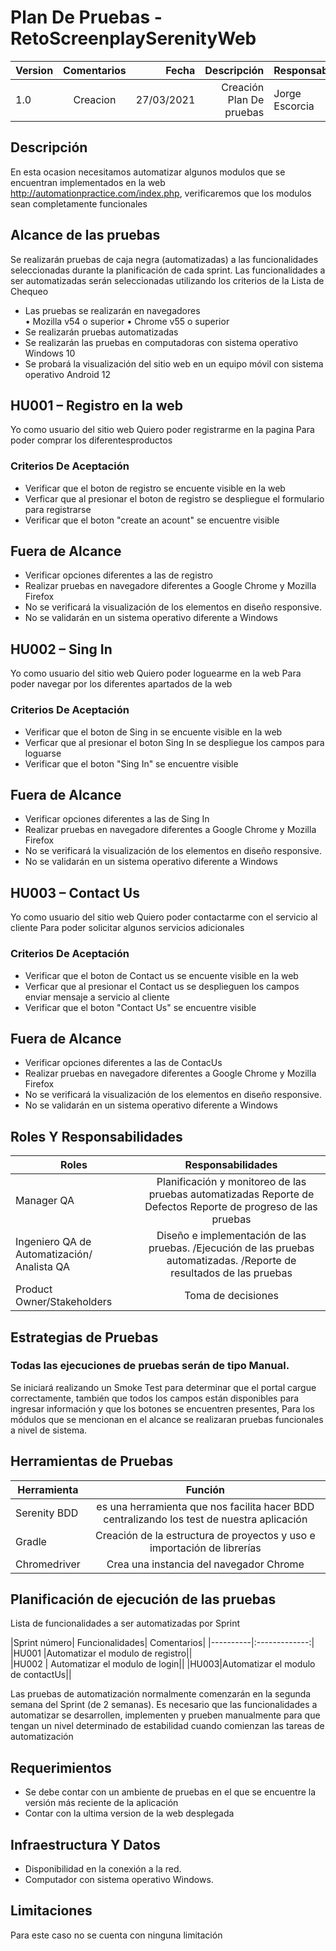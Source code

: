 # Plan De Pruebas - RetoScreenplaySerenityWeb

| Version  | Comentarios |Fecha|Descripción|Responsable|
|----------|:-------------:|------:|-------:|---------|
| 1.0  | Creacion  |27/03/2021|Creación Plan De pruebas|Jorge Escorcia|

## Descripción
En esta ocasion necesitamos automatizar algunos modulos que se encuentran implementados en la web http://automationpractice.com/index.php, verificaremos que los modulos
sean completamente funcionales

## Alcance de las pruebas
Se realizarán pruebas de caja negra (automatizadas) a las funcionalidades seleccionadas durante la planificación de cada sprint.
Las funcionalidades a ser automatizadas serán seleccionadas utilizando los criterios de la Lista de Chequeo
-	Las pruebas se realizarán en navegadores  
•	Mozilla v54 o superior
•	Chrome v55 o superior
-	Se realizarán pruebas automatizadas
-	Se realizarán las pruebas en computadoras con sistema operativo Windows 10
-	Se probará la visualización del sitio web en un equipo móvil con sistema operativo Android 12

## **HU001 – Registro en la web**
 Yo como usuario del sitio web
 Quiero poder registrarme en la pagina
 Para poder comprar los diferentesproductos
 
 ### Criterios De Aceptación
 - Verificar que el boton de registro se encuente visible en la web
 - Verficar que al presionar el boton de registro se despliegue el formulario para registrarse
 - Verificar que el boton "create an acount" se encuentre visible

## Fuera de Alcance
- Verificar opciones diferentes a las de registro
- Realizar pruebas en navegadore diferentes a Google Chrome y Mozilla Firefox
- No se verificará la visualización de los elementos en diseño responsive.
- No se validarán en un sistema operativo diferente a Windows

## **HU002 – Sing In**
 Yo como usuario del sitio web
 Quiero poder loguearme en la web
 Para poder navegar por los diferentes apartados de la web
 
 ### Criterios De Aceptación
 - Verificar que el boton de Sing in se encuente visible en la web
 - Verficar que al presionar el boton Sing In se despliegue los campos para loguarse
 - Verificar que el boton "Sing In" se encuentre visible

## Fuera de Alcance
- Verificar opciones diferentes a las de  Sing In
- Realizar pruebas en navegadore diferentes a Google Chrome y Mozilla Firefox
- No se verificará la visualización de los elementos en diseño responsive.
- No se validarán en un sistema operativo diferente a Windows

## **HU003 – Contact Us**
 Yo como usuario del sitio web
 Quiero poder contactarme con el servicio al cliente
 Para poder solicitar algunos servicios adicionales
 
 ### Criterios De Aceptación
 - Verificar que el boton de Contact us se encuente visible en la web
 - Verficar que al presionar el Contact us  se desplieguen los campos enviar mensaje a servicio al cliente
 - Verificar que el boton "Contact Us" se encuentre visible

## Fuera de Alcance
- Verificar opciones diferentes a las de  ContacUs
- Realizar pruebas en navegadore diferentes a Google Chrome y Mozilla Firefox
- No se verificará la visualización de los elementos en diseño responsive.
- No se validarán en un sistema operativo diferente a Windows


## Roles Y Responsabilidades
| Roles  | Responsabilidades |
|----------|:-------------:|
| Manager QA | Planificación y monitoreo de las pruebas automatizadas Reporte de Defectos Reporte de progreso de las pruebas||----------|:-------------:|  
|Ingeniero QA de Automatización/ Analista QA|Diseño e implementación de las pruebas. /Ejecución de las pruebas automatizadas. /Reporte de resultados de las pruebas|        |----------|:-------------:|  
|Product Owner/Stakeholders|Toma de decisiones|

## Estrategias de Pruebas
### Todas las ejecuciones de pruebas serán de tipo Manual.

Se iniciará realizando un Smoke Test para determinar que el portal cargue correctamente, también que todos los campos están disponibles para ingresar información y que los botones se encuentren presentes, Para los módulos que se mencionan en el alcance se realizaran pruebas funcionales a nivel de sistema.

## Herramientas de Pruebas
| Herramienta  | Función |
|----------|:-------------:|
|Serenity BDD|es una herramienta que nos facilita hacer BDD centralizando los test de nuestra aplicación|
|Gradle|Creación de la estructura de proyectos y uso e importación de librerías|
|Chromedriver|Crea una instancia del navegador Chrome|

## Planificación de ejecución de las pruebas
Lista de funcionalidades a ser automatizadas por Sprint

|Sprint número|	Funcionalidades|	Comentarios|
|----------|:-------------:|
|HU001	|Automatizar el modulo de registro||	
|HU002	|	Automatizar el modulo de login||
|HU003|Automatizar el modulo de contactUs||

Las pruebas de automatización normalmente comenzarán en la segunda semana del Sprint (de 2 semanas).
Es necesario que las funcionalidades a automatizar se desarrollen, implementen y prueben manualmente para que tengan un nivel determinado de estabilidad cuando comienzan las tareas de automatización



## Requerimientos
- Se debe contar con un ambiente de pruebas en el que se encuentre la versión más reciente de la aplicación
- Contar con la ultima version de la web desplegada

## Infraestructura  Y Datos
- Disponibilidad en la conexión a la red.
- Computador con sistema operativo Windows.

## Limitaciones
Para este caso no se cuenta con ninguna limitación


